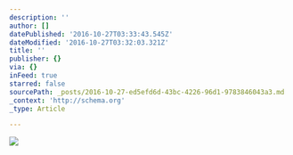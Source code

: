 ```yaml
---
description: ''
author: []
datePublished: '2016-10-27T03:33:43.545Z'
dateModified: '2016-10-27T03:32:03.321Z'
title: ''
publisher: {}
via: {}
inFeed: true
starred: false
sourcePath: _posts/2016-10-27-ed5efd6d-43bc-4226-96d1-9783846043a3.md
_context: 'http://schema.org'
_type: Article

---
```

![](https://the-grid-user-content.s3-us-west-2.amazonaws.com/9e8b8cce-6f07-4732-813e-95fc520434e0.jpg)